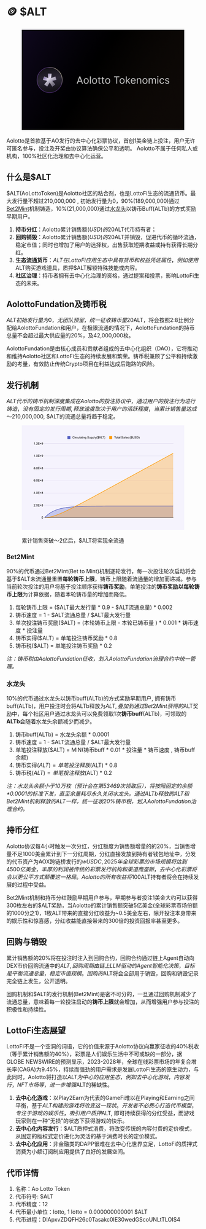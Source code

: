 # 🪙 $ALT

<figure><img src=".gitbook/assets/tokenomics.png" alt=""><figcaption></figcaption></figure>

Aolotto是首款基于AO发行的去中心化彩票协议，首创1美金链上投注，用户无许可匿名参与，投注及开奖由协议算法确保公平和透明。 Aolotto不属于任何私人或机构，100%社区化治理和去中心化运营。

## 什么是$ALT

$ALT(AoLottoToken)是Aolotto社区的粘合剂，也是LottoFi生态的流通货币。最大发行量不超过210,000,000 , 初始发行量为0，90%(189,000,000)通过[Bet2Mint](usdalt.md#bet2mint)机制铸造，10%(21,000,000)通过[水龙头](usdalt.md#shui-long-tou)以铸币Buff(ALTb)的方式奖励早期用户。

1. **持币分红**：Aolotto累计销售额($USD)的20%将通过持币分红直接按比例分发给$ALT代币持有者；
2. **回购销毁**：Aolotto累计销售额($USD)的20%用于回购流通中的$ALT并销毁，促进代币的循环流通，稳定市值；同时也增加了用户的选择权，出售获取短期收益或持有获得长期分红。
3. **生态流通货币**：$ALT在LottoFi应用生态中具有货币和权益凭证属性，例如使用$ALT购买游戏道具，质押$ALT解锁特殊技能或内容。
4. **社区治理**：持币者拥有去中心化治理的资格，通过提案和投票，影响LottoFi生态的未来。

## AolottoFundation及铸币税

$ALT初始发行量为0，无团队预留，统一征收铸币量20%的铸币税支撑协议的运营和开发成本，激励创始团队及核心贡献者。用户通过Bet2Mint或水龙头铸造一枚新的$ALT，将会按照2:8比例分配给AolottoFundation和用户，在极限流通的情况下，AolottoFundation的持币总量不会超过最大供应量的20%，及42,000,000枚。

AolottoFundation是由核心成员和贡献者组成的去中心化组织（DAO），它将推动和维持Aolotto社区和LottoFi生态的持续发展和繁荣。铸币税兼顾了公平和持续激励的考量，有效防止传统Crypto项目在利益达成后跑路的风险。

## 发行机制

$ALT代币的铸币机制深度集成在Aolotto的投注协议中，通过用户的投注行为进行铸造，没有固定的发行周期, 释放速度取决于用户的活跃程度，当累计销售量达成～$210,000,000, $ALT的流通总量将趋于稳定。

<figure><img src=".gitbook/assets/chart.png" alt=""><figcaption><p>累计销售突破～2亿后，$ALT将实现全流通</p></figcaption></figure>

### Bet2Mint

90%的代币通过Bet2Mint(Bet to Mint)机制逐轮发行，每一次投注轮次启动将会基于$ALT未流通量重置**每轮铸币上限**，铸币上限随着流通量的增加而递减。参与当前轮次投注的用户将基于投注顺序获得**铸币奖励**，单笔投注的**铸币奖励以每轮铸币上限**为计算依据，随着本轮铸币量的增加而降低。

1. 每轮铸币上限 = ($ALT最大发行量 \* 0.9 - $ALT流通总量)  \* 0.002
2. 铸币速度 = 1 - $ALT流通总量 / $ALT最大发行量
3. 单次投注铸币奖励($ALT) =  (本轮铸币上限 - 本轮已铸币量 ) \* 0.001 \* 铸币速度 \* 投注量
4. 铸币实得($ALT) = 单笔投注铸币奖励 \* 0.8
5. 铸币税($ALT) = 单笔投注铸币奖励 \* 0.2

_注：铸币税由AolottoFundation征收，划入AolottoFundation治理合约中统一管理。_

### 水龙头

10%的代币通过水龙头以铸币buff(ALTb)的方式奖励早期用户, 拥有铸币buff(ALTb)，用户投注时会将ALTb释放为$ALT, 叠加到通过Bet2Mint获得的$ALT奖励中，每个社区用户通过水龙头可以免费领取1次**铸币buff**(ALTb)，可领取的**ALTb**会随着水龙头余额减少而减少。

1. 铸币buff(ALTb) = 水龙头余额 \* 0.0001
2. 铸币速度 = 1 - $ALT流通总量 / $ALT最大发行量
3. 单笔投注释放($ALT) = MIN(铸币buff \* 0.01 \* 投注量 \* 铸币速度 , 铸币buff 余额)
4. 铸币实得($ALT) = 单笔投注释放($ALT) \* 0.8
5. 铸币税($ALT) = 单笔投注释放($ALT) \* 0.2

_注：水龙头余额小于10万枚（预计会在第53469次领取后），将按照固定的余额\*0.0001的标准下发，直至余量耗尽永久关闭水龙头。通过ALTb释放的$ALT和Bet2Mint机制释放的$ALT一样，统一征收20%铸币税，划入AolottoFundation治理合约。_

## 持币分红

Aolotto协议每4小时触发一次分红，分红额度为销售额增量的的20%，当销售增量不足1000美金累计到下一分红周期，分红直接发放到持有者钱包地址中，分发的代币资产为AOX跨链桥发行的$wUSDC, 2025年全球彩票的市场规模将达到 4500亿美金，丰厚的利润被传统的彩票发行机构和渠道商垄断，去中心化彩票将会以更公平方式颠覆这一格局。Aolotto的所有收益将100%回馈社区，每一个$ALT持有者将会在持续发展的过程中受益。

Bet2Mint机制和持币分红鼓励早期用户参与，早期参与者投注1美金大约可以获得300枚左右的$ALT奖励，当Aolotto的累计销售额突破5亿美金(全球彩票市场份额的1000分之1)，1枚ALT带来的直接分红收益为\~0.5美金左右，除开投注本身带来的娱乐性和惊喜感，分红收益能直接带来的300倍的投资回报率甚至更多。

## 回购与销毁

累计销售额的20%将在投注时注入到回购合约，回购合约通过链上Agent自动向DEX市价回购流通中的$ALT, 回购周期由链上LLM驱动的Agent智能化决策，目标是平衡流通总量，稳定市值规模。回购的$ALT将会全部用于销毁，回购和销毁记录完全链上发生，公开透明。

回购机制和$ALT的发行机制(Bet2Mint)是密不可分的，一旦通过回购机制减少了流通总量，意味着每一轮投注启动的**铸币上限**就会增加，从而增强用户参与投注的积极性和持续性。

## LottoFi生态展望

LottoFi不是一个空洞的词语，它的价值来源于Aolotto协议向赢家征收的40%税收（等于累计销售额的40%），彩票是人们娱乐生活中不可或缺的一部分，据GLOBE NEWSWIRE的预测显示，2023-2028年，全球在线彩票市场的年复合增长率(CAGA)为9.45%，持续而强劲的用户需求是发展LottoFi生态的原生动力，与此同时，Aolotto将打造以$ALT为中心的应用生态，例如去中心化游戏，内容发行，NFT市场等，进一步增强$ALT的稀缺性。

1. **去中心化游戏**：以Play2Earn为代表的GameFi难以在Playing和Earning之间平衡，基于$ALT构建的游戏将改变这一现状。开发者不必费心打造代币模型，专注于游戏的娱乐性，吸引用户质押$ALT, 即可持续获得的分红受益，而游戏玩家则在一种“无损”的状态下获得游戏的快乐。
2. **去中心化内容发行**：$ALT质押式消费，将改变传统的内容付费的定价模式，从固定的版权式定价进化为灵活的基于消费时长的定价模式。
3. **去中心化应用**：非金融类的DAPP很难在去中心化世界立足，LottoFi的质押式消费为小额订阅制应用提供了良好的发展空间。

## 代币详情

1. 名称：Ao Lotto Token
2. 代币符号:  $ALT
3. 代币精度：12
4. 代币最小单位：lotto, 1 lotto = 0.000000000001 $ALT
5. 代币进程：DlApxvZDQFH26c0Tasakc0IE30wedGScoUNLtTLOIS4
